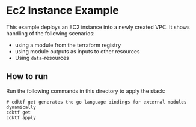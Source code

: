 # Ec2 Instance Example

This example deploys an EC2 instance into a newly created VPC. It shows handling of the following scenarios:

- using a module from the terraform registry
- using module outputs as inputs to other resources
- Using `data`-resources

## How to run

Run the following commands in this directory to apply the stack:
```
# cdktf get generates the go language bindings for external modules dynamically
cdktf get 
cdktf apply
```

